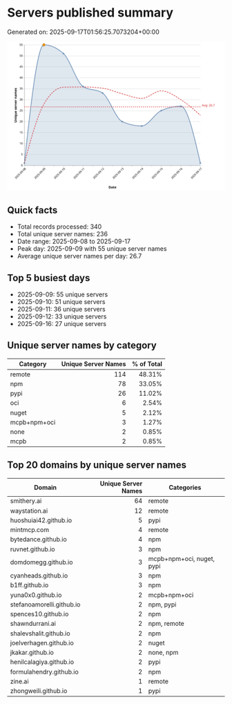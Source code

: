 # Servers published summary

Generated on: 2025-09-17T01:56:25.7073204+00:00

![Unique servers per day](servers-per-day.svg)

## Quick facts
- Total records processed: 340
- Total unique server names: 236
- Date range: 2025-09-08 to 2025-09-17
- Peak day: 2025-09-09 with 55 unique server names
- Average unique server names per day: 26.7

## Top 5 busiest days
- 2025-09-09: 55 unique servers
- 2025-09-10: 51 unique servers
- 2025-09-11: 36 unique servers
- 2025-09-12: 33 unique servers
- 2025-09-16: 27 unique servers

## Unique server names by category

| Category | Unique Server Names | % of Total |
|----------|---------------------:|-----------:|
| remote | 114 | 48.31% |
| npm | 78 | 33.05% |
| pypi | 26 | 11.02% |
| oci | 6 | 2.54% |
| nuget | 5 | 2.12% |
| mcpb+npm+oci | 3 | 1.27% |
| none | 2 | 0.85% |
| mcpb | 2 | 0.85% |

## Top 20 domains by unique server names

| Domain | Unique Server Names | Categories |
|--------|---------------------:|------------|
| smithery.ai | 64 | remote |
| waystation.ai | 12 | remote |
| huoshuiai42.github.io | 5 | pypi |
| mintmcp.com | 4 | remote |
| bytedance.github.io | 4 | npm |
| ruvnet.github.io | 3 | npm |
| domdomegg.github.io | 3 | mcpb+npm+oci, nuget, pypi |
| cyanheads.github.io | 3 | npm |
| b1ff.github.io | 3 | npm |
| yuna0x0.github.io | 2 | mcpb+npm+oci |
| stefanoamorelli.github.io | 2 | npm, pypi |
| spences10.github.io | 2 | npm |
| shawndurrani.ai | 2 | npm, remote |
| shalevshalit.github.io | 2 | npm |
| joelverhagen.github.io | 2 | nuget |
| jkakar.github.io | 2 | none, npm |
| henilcalagiya.github.io | 2 | pypi |
| formulahendry.github.io | 2 | npm |
| zine.ai | 1 | remote |
| zhongweili.github.io | 1 | pypi |
